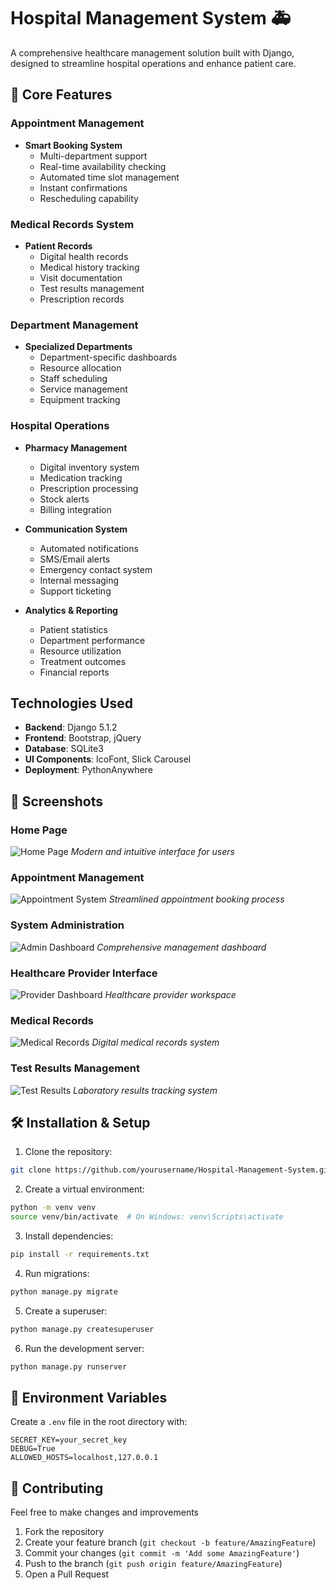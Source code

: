 # Hospital Management System 🚑

A comprehensive healthcare management solution built with Django, designed to streamline hospital operations and enhance patient care.

## 🏥 Core Features

### Appointment Management
- **Smart Booking System**
  - Multi-department support
  - Real-time availability checking
  - Automated time slot management
  - Instant confirmations
  - Rescheduling capability

### Medical Records System
- **Patient Records**
  - Digital health records
  - Medical history tracking
  - Visit documentation
  - Test results management
  - Prescription records

### Department Management
- **Specialized Departments**
  - Department-specific dashboards
  - Resource allocation
  - Staff scheduling
  - Service management
  - Equipment tracking

### Hospital Operations
- **Pharmacy Management**
  - Digital inventory system
  - Medication tracking
  - Prescription processing
  - Stock alerts
  - Billing integration

- **Communication System**
  - Automated notifications
  - SMS/Email alerts
  - Emergency contact system
  - Internal messaging
  - Support ticketing

- **Analytics & Reporting**
  - Patient statistics
  - Department performance
  - Resource utilization
  - Treatment outcomes
  - Financial reports

##  Technologies Used

- **Backend**: Django 5.1.2
- **Frontend**: Bootstrap, jQuery
- **Database**: SQLite3
- **UI Components**: IcoFont, Slick Carousel
- **Deployment**: PythonAnywhere

## 📱 Screenshots

### Home Page
![Home Page](Hope_Hospitals/public/home%20-%201.png)
*Modern and intuitive interface for users*

### Appointment Management
![Appointment System](Hope_Hospitals/public/appointment.png)
*Streamlined appointment booking process*

### System Administration
![Admin Dashboard](Hope_Hospitals/public/admin-1.png)
*Comprehensive management dashboard*

### Healthcare Provider Interface
![Provider Dashboard](Hope_Hospitals/public/individual-doctor-panel.png)
*Healthcare provider workspace*

### Medical Records
![Medical Records](Hope_Hospitals/public/careful-report-analysis.png)
*Digital medical records system*

### Test Results Management
![Test Results](Hope_Hospitals/public/test-results.png)
*Laboratory results tracking system*

## 🛠️ Installation & Setup

1. Clone the repository:
```bash
git clone https://github.com/yourusername/Hospital-Management-System.git
```

2. Create a virtual environment:
```bash
python -m venv venv
source venv/bin/activate  # On Windows: venv\Scripts\activate
```

3. Install dependencies:
```bash
pip install -r requirements.txt
```

4. Run migrations:
```bash
python manage.py migrate
```

5. Create a superuser:
```bash
python manage.py createsuperuser
```

6. Run the development server:
```bash
python manage.py runserver
```

## 🔐 Environment Variables

Create a `.env` file in the root directory with:
```
SECRET_KEY=your_secret_key
DEBUG=True
ALLOWED_HOSTS=localhost,127.0.0.1
```



## 🤝 Contributing

Feel free to make changes and improvements

1. Fork the repository
2. Create your feature branch (`git checkout -b feature/AmazingFeature`)
3. Commit your changes (`git commit -m 'Add some AmazingFeature'`)
4. Push to the branch (`git push origin feature/AmazingFeature`)
5. Open a Pull Request

